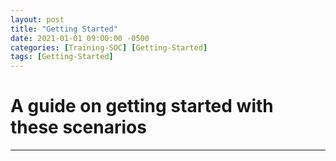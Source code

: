 ```yaml
---
layout: post
title: "Getting Started"
date: 2021-01-01 09:00:00 -0500
categories: [Training-SOC] [Getting-Started]
tags: [Getting-Started]
---
```

# A guide on getting started with these scenarios
---
